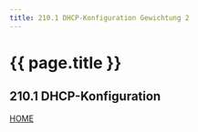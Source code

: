 ```yaml
---
title: 210.1 DHCP-Konfiguration Gewichtung 2
---
```


# {{ page.title }}

## 210.1 DHCP-Konfiguration

[HOME](./)
